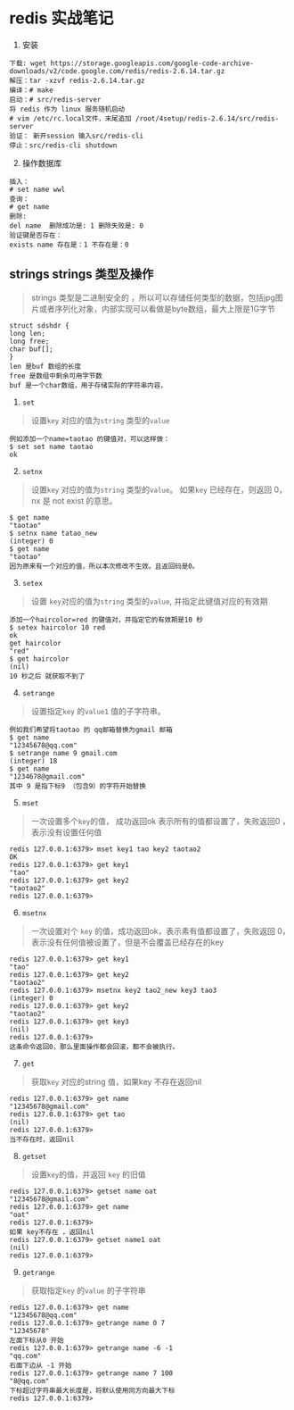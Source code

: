 # redis 实战笔记 
1. 安装
```
下载: wget https://storage.googleapis.com/google-code-archive-downloads/v2/code.google.com/redis/redis-2.6.14.tar.gz
解压：tar -xzvf redis-2.6.14.tar.gz 
编译：# make
启动：# src/redis-server
将 redis 作为 linux 服务随机启动
# vim /etc/rc.local文件，末尾追加 /root/4setup/redis-2.6.14/src/redis-server
验证： 新开session 输入src/redis-cli 
停止：src/redis-cli shutdown
```

2. 操作数据库
```
插入：
# set name wwl
查询：
# get name 
删除:
del name  删除成功是: 1 删除失败是: 0 
验证键是否存在：
exists name 存在是：1 不存在是：0
```
## strings strings 类型及操作
> strings 类型是二进制安全的 ，所以可以存储任何类型的数据，包括jpg图片或者序列化对象，内部实现可以看做是byte数组，最大上限是1G字节
```
struct sdshdr {
long len;
long free;
char buf[];
}
len 是buf 数组的长度
free 是数组中剩余可用字节数
buf 是一个char数组，用于存储实际的字符串内容，
```
1. `set` 
> 设置`key` 对应的值为`string` 类型的`value`
```
例如添加一个name=taotao 的键值对，可以这样做：
$ set set name taotao
ok
```
2. `setnx`
> 设置`key` 对应的值为`string` 类型的`value`。 如果`key` 已经存在，则返回 0，nx 是 not exist 的意思。
```
$ get name 
"taotao"
$ setnx name tatao_new
(integer) 0
$ get name 
"taotao"
因为原来有一个对应的值，所以本次修改不生效。且返回码是0。
```
3. `setex`
> 设置 `key`对应的值为`string` 类型的`value`, 并指定此键值对应的有效期
```
添加一个haircolor=red 的键值对，并指定它的有效期是10 秒
$ setex haircolor 10 red
ok
get haircolor 
"red"
$ get haircolor
(nil)
10 秒之后 就获取不到了
```
4. `setrange`
> 设置指定`key` 的`value1` 值的子字符串。
```
例如我们希望将taotao 的 qq邮箱替换为gmail 邮箱
$ get name 
"12345678@qq.com"
$ setrange name 9 gmail.com
(integer) 18
$ get name 
"1234678@gmail.com"
其中 9 是指下标9 （包含9）的字符开始替换

```
5. `mset` 
> 一次设置多个`key`的值， 成功返回ok 表示所有的值都设置了，失败返回0 ，表示没有设置任何值
```
redis 127.0.0.1:6379> mset key1 tao key2 taotao2
OK
redis 127.0.0.1:6379> get key1 
"tao"
redis 127.0.0.1:6379> get key2 
"taotao2"
redis 127.0.0.1:6379> 
```
6. `msetnx` 
> 一次设置对个 `key` 的值，成功返回ok，表示素有值都设置了，失败返回 0， 表示没有任何值被设置了，但是不会覆盖已经存在的key
```
redis 127.0.0.1:6379> get key1 
"tao"
redis 127.0.0.1:6379> get key2 
"taotao2"
redis 127.0.0.1:6379> msetnx key2 tao2_new key3 tao3 
(integer) 0
redis 127.0.0.1:6379> get key2 
"taotao2"
redis 127.0.0.1:6379> get key3 
(nil)
redis 127.0.0.1:6379> 
这条命令返回0，那么里面操作都会回滚，都不会被执行。
```
7. `get`
> 获取`key` 对应的string 值，如果key 不存在返回nil
```
redis 127.0.0.1:6379> get name 
"12345678@gmail.com"
redis 127.0.0.1:6379> get tao
(nil)
redis 127.0.0.1:6379> 
当不存在时，返回nil
```
8. `getset`
> 设置`key`的值，并返回 `key` 的旧值 
```
redis 127.0.0.1:6379> getset name oat
"12345678@gmail.com"
redis 127.0.0.1:6379> get name 
"oat"
redis 127.0.0.1:6379> 
如果 key不存在 ，返回nil
redis 127.0.0.1:6379> getset name1 oat
(nil)
redis 127.0.0.1:6379> 
```
9. `getrange`
> 获取指定`key` 的`value` 的子字符串
```
redis 127.0.0.1:6379> get name 
"12345678@qq.com"
redis 127.0.0.1:6379> getrange name 0 7
"12345678"
左面下标从0 开始
redis 127.0.0.1:6379> getrange name -6 -1
"qq.com"
右面下边从 -1 开始
redis 127.0.0.1:6379> getrange name 7 100
"8@qq.com"
下标超过字符串最大长度是，将默认使用同方向最大下标
redis 127.0.0.1:6379> 
```


















